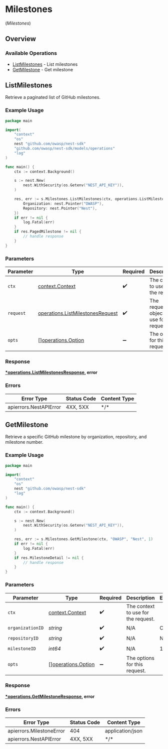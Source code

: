 # Milestones
(*Milestones*)

## Overview

### Available Operations

* [ListMilestones](#listmilestones) - List milestones
* [GetMilestone](#getmilestone) - Get milestone

## ListMilestones

Retrieve a paginated list of GitHub milestones.

### Example Usage

<!-- UsageSnippet language="go" operationID="list_milestones" method="get" path="/api/v0/milestones/" -->
```go
package main

import(
	"context"
	"os"
	nest "github.com/owasp/nest-sdk"
	"github.com/owasp/nest-sdk/models/operations"
	"log"
)

func main() {
    ctx := context.Background()

    s := nest.New(
        nest.WithSecurity(os.Getenv("NEST_API_KEY")),
    )

    res, err := s.Milestones.ListMilestones(ctx, operations.ListMilestonesRequest{
        Organization: nest.Pointer("OWASP"),
        Repository: nest.Pointer("Nest"),
    })
    if err != nil {
        log.Fatal(err)
    }
    if res.PagedMilestone != nil {
        // handle response
    }
}
```

### Parameters

| Parameter                                                                            | Type                                                                                 | Required                                                                             | Description                                                                          |
| ------------------------------------------------------------------------------------ | ------------------------------------------------------------------------------------ | ------------------------------------------------------------------------------------ | ------------------------------------------------------------------------------------ |
| `ctx`                                                                                | [context.Context](https://pkg.go.dev/context#Context)                                | :heavy_check_mark:                                                                   | The context to use for the request.                                                  |
| `request`                                                                            | [operations.ListMilestonesRequest](../../models/operations/listmilestonesrequest.md) | :heavy_check_mark:                                                                   | The request object to use for the request.                                           |
| `opts`                                                                               | [][operations.Option](../../models/operations/option.md)                             | :heavy_minus_sign:                                                                   | The options for this request.                                                        |

### Response

**[*operations.ListMilestonesResponse](../../models/operations/listmilestonesresponse.md), error**

### Errors

| Error Type             | Status Code            | Content Type           |
| ---------------------- | ---------------------- | ---------------------- |
| apierrors.NestAPIError | 4XX, 5XX               | \*/\*                  |

## GetMilestone

Retrieve a specific GitHub milestone by organization, repository, and milestone number.

### Example Usage

<!-- UsageSnippet language="go" operationID="get_milestone" method="get" path="/api/v0/milestones/{organization_id}/{repository_id}/{milestone_id}" -->
```go
package main

import(
	"context"
	"os"
	nest "github.com/owasp/nest-sdk"
	"log"
)

func main() {
    ctx := context.Background()

    s := nest.New(
        nest.WithSecurity(os.Getenv("NEST_API_KEY")),
    )

    res, err := s.Milestones.GetMilestone(ctx, "OWASP", "Nest", 1)
    if err != nil {
        log.Fatal(err)
    }
    if res.MilestoneDetail != nil {
        // handle response
    }
}
```

### Parameters

| Parameter                                                | Type                                                     | Required                                                 | Description                                              | Example                                                  |
| -------------------------------------------------------- | -------------------------------------------------------- | -------------------------------------------------------- | -------------------------------------------------------- | -------------------------------------------------------- |
| `ctx`                                                    | [context.Context](https://pkg.go.dev/context#Context)    | :heavy_check_mark:                                       | The context to use for the request.                      |                                                          |
| `organizationID`                                         | *string*                                                 | :heavy_check_mark:                                       | N/A                                                      | OWASP                                                    |
| `repositoryID`                                           | *string*                                                 | :heavy_check_mark:                                       | N/A                                                      | Nest                                                     |
| `milestoneID`                                            | *int64*                                                  | :heavy_check_mark:                                       | N/A                                                      | 1                                                        |
| `opts`                                                   | [][operations.Option](../../models/operations/option.md) | :heavy_minus_sign:                                       | The options for this request.                            |                                                          |

### Response

**[*operations.GetMilestoneResponse](../../models/operations/getmilestoneresponse.md), error**

### Errors

| Error Type               | Status Code              | Content Type             |
| ------------------------ | ------------------------ | ------------------------ |
| apierrors.MilestoneError | 404                      | application/json         |
| apierrors.NestAPIError   | 4XX, 5XX                 | \*/\*                    |